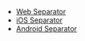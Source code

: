 - [Web Separator](#/controls/web/separator)
- [iOS Separator](#/controls/ios/separator)
- [Android Separator](#/controls/android/separator)
